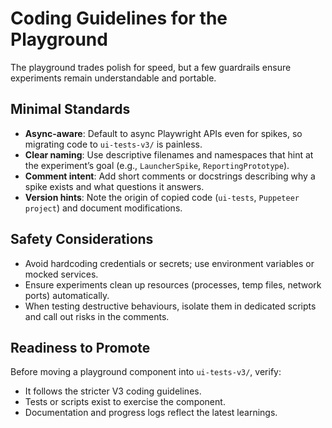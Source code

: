 # Coding Guidelines for the Playground

The playground trades polish for speed, but a few guardrails ensure experiments remain understandable and portable.

## Minimal Standards

- **Async-aware**: Default to async Playwright APIs even for spikes, so migrating code to `ui-tests-v3/` is painless.
- **Clear naming**: Use descriptive filenames and namespaces that hint at the experiment’s goal (e.g., `LauncherSpike`, `ReportingPrototype`).
- **Comment intent**: Add short comments or docstrings describing why a spike exists and what questions it answers.
- **Version hints**: Note the origin of copied code (`ui-tests`, `Puppeteer project`) and document modifications.

## Safety Considerations

- Avoid hardcoding credentials or secrets; use environment variables or mocked services.
- Ensure experiments clean up resources (processes, temp files, network ports) automatically.
- When testing destructive behaviours, isolate them in dedicated scripts and call out risks in the comments.

## Readiness to Promote

Before moving a playground component into `ui-tests-v3/`, verify:

- It follows the stricter V3 coding guidelines.
- Tests or scripts exist to exercise the component.
- Documentation and progress logs reflect the latest learnings.
